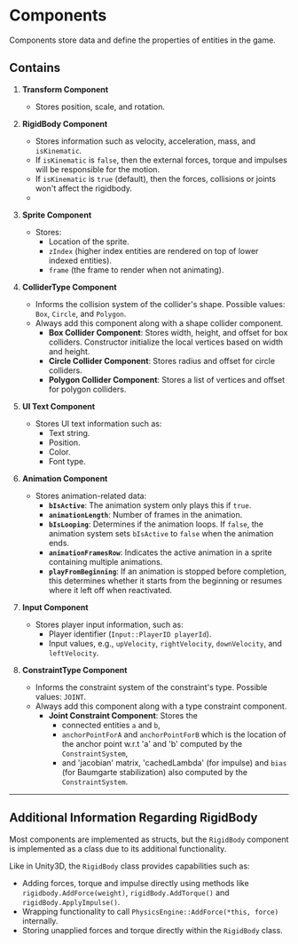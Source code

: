 # Components

Components store data and define the properties of entities in the game.

## Contains

1. **Transform Component**  
   - Stores position, scale, and rotation.

2. **RigidBody Component**  
   - Stores information such as velocity, acceleration, mass, and `isKinematic`.  
   - If `isKinematic` is `false`, then the external forces, torque and impulses will be responsible for the motion.  
   - If `isKinematic` is `true` (default), then the forces, collisions or joints won't affect the rigidbody.
   - 

3. **Sprite Component**  
   - Stores:  
     - Location of the sprite.  
     - `zIndex` (higher index entities are rendered on top of lower indexed entities).  
     - `frame` (the frame to render when not animating).

4. **ColliderType Component**  
   - Informs the collision system of the collider's shape. Possible values: `Box`, `Circle`, and `Polygon`.  
   - Always add this component along with a shape collider component.  
     - **Box Collider Component**: Stores width, height, and offset for box colliders. Constructor initialize the local vertices based on width and height.  
     - **Circle Collider Component**: Stores radius and offset for circle colliders. 
     - **Polygon Collider Component**: Stores a list of vertices and offset for polygon colliders.

5. **UI Text Component**  
   - Stores UI text information such as:  
     - Text string.  
     - Position.  
     - Color.  
     - Font type.

6. **Animation Component**  
   - Stores animation-related data:  
     - **`bIsActive`**: The animation system only plays this if `true`.  
     - **`animationLength`**: Number of frames in the animation.  
     - **`bIsLooping`**: Determines if the animation loops. If `false`, the animation system sets `bIsActive` to `false` when the animation ends.  
     - **`animationFramesRow`**: Indicates the active animation in a sprite containing multiple animations.  
     - **`playFromBeginning`**: If an animation is stopped before completion, this determines whether it starts from the beginning or resumes where it left off when reactivated.

7. **Input Component**  
   - Stores player input information, such as:  
     - Player identifier (`Input::PlayerID playerId`).  
     - Input values, e.g., `upVelocity`, `rightVelocity`, `downVelocity`, and `leftVelocity`.

8. **ConstraintType Component**  
   - Informs the constraint system of the constraint's type. Possible values: `JOINT`.  
   - Always add this component along with a type constraint component.  
     - **Joint Constraint Component**: Stores the 
       - connected entities `a` and `b`,
       - `anchorPointForA` and `anchorPointForB` which is the location of the anchor point w.r.t 'a' and 'b' computed by the `ConstraintSystem`,
       - and 'jacobian' matrix, 'cachedLambda' (for impulse) and `bias` (for Baumgarte stabilization) also computed by the `ConstraintSystem`. 
---

## Additional Information Regarding RigidBody

Most components are implemented as structs, but the `RigidBody` component is implemented as a class due to its additional functionality.  

Like in Unity3D, the `RigidBody` class provides capabilities such as:  
- Adding forces, torque and impulse directly using methods like `rigidbody.AddForce(weight)`, `rigidBody.AddTorque()` and `rigidBody.ApplyImpulse()`.  
- Wrapping functionality to call `PhysicsEngine::AddForce(*this, force)` internally.  
- Storing unapplied forces and torque directly within the `RigidBody` class.  
